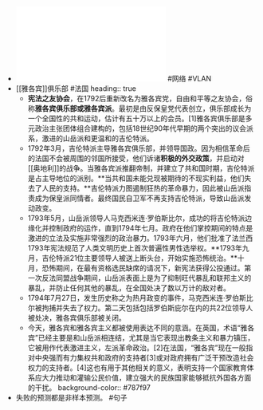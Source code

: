 - ![-VLAN 基础知识.pdf](../assets/-VLAN_基础知识_1644855338370_0.pdf)  #网络 #VLAN
- [[雅各宾]]俱乐部 #法国
  heading:: true
	- **宪法之友协会**，在1792后重新改名为雅各宾党，自由和平等之友协会，俗称**雅各宾俱乐部或雅各宾派**。最初是由反保皇党代表创立，俱乐部成长为一个全国性的共和运动，估计有五十万以上的会员。[1]雅各宾俱乐部是多元政治主张团体组合建构的，包括18世纪90年代早期的两个突出的议会派系，激进的山岳派和更温和的吉伦特派。
	- 1792年3月，吉伦特派主导雅各宾俱乐部，并领导国政。因为相信革命后的法国不会被周围的邻国所接受，他们诉诸**积极的外交政策**，并启动对[[奥地利]]的战争。当雅各宾派推翻帝制，并建立了共和国时期，吉伦特派是占主导地位的派别。**当共和国未能兑现被期待的不现实利益，他们失去了人民的支持。**吉伦特派力图遏制狂热的革命暴力，因此被山岳派指责成为保皇派同情者。最终国民自卫军不再支持吉伦特派，导致山岳派发动政变。
	- 1793年5月，山岳派领导人马克西米连·罗伯斯比尔，成功的将吉伦特派边缘化并控制政府的运作，直到1794年七月。政府在他们掌控期间的特点是激进的立法及实施非常强烈的政治暴力。1793年六月，他们批准了法兰西1793年宪法规范了人类文明历史上首次普遍性男性选举权。**1793年九月，吉伦特派21位主要领导人被送上断头台，开始实施恐怖统治。**十月，恐怖期间，在最有资格选民缺席的请况下，新宪法获得公投通过。第一次反法同盟战争期间，山岳派表面上是为了抑制旺代暴乱和联邦主义的暴乱，并防止任何其他的暴乱，在全国处决了数以万计的敌对者。
	- 1794年7月27日，发生历史称之为热月政变的事件，马克西米连·罗伯斯比尔被拘捕并失去了权力。第二天包括包括罗伯斯庇尔在内的共22位领导人被处决，雅各宾俱乐部被关闭。
	- 今天，雅各宾和雅各宾主义都被使用表达不同的意涵。在英国，术语“雅各宾”已经主要是和山岳派相连结，尤其是当它表现出教条主义和暴力镇压，它被用作代表激进主义，左派革命政治。[2]在法国，“雅各宾”现在一般指对中央强而有力集权共和政府的支持者[3]或对政府拥有广泛干预改造社会权力的支持者。[4]这也有用于其他相关的意义，表明支持一个国家教育体系应大力推动和灌输公民价值，建立强大的民族国家能够抵抗外国各方面的干扰。
	  background-color:: #787f97
- 失败的预测都是非样本预测。 #句子